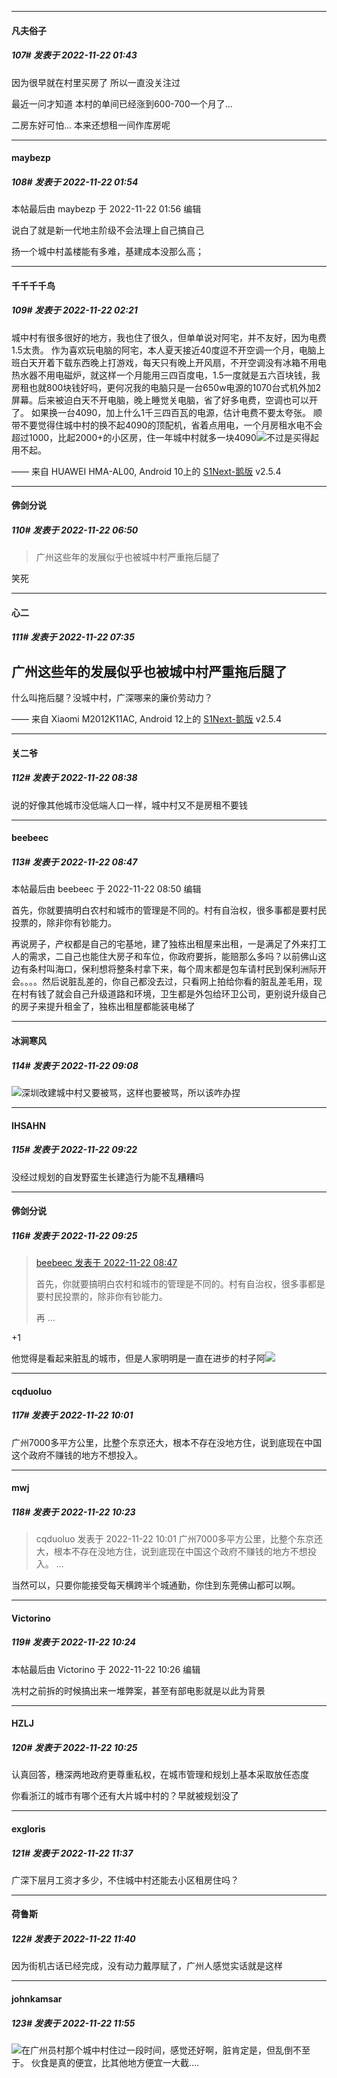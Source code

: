 

*****

####  凡夫俗子  
##### 107#       发表于 2022-11-22 01:43

因为很早就在村里买房了 所以一直没关注过

最近一问才知道 本村的单间已经涨到600-700一个月了...

二房东好可怕... 本来还想租一间作库房呢



*****

####  maybezp  
##### 108#       发表于 2022-11-22 01:54

 本帖最后由 maybezp 于 2022-11-22 01:56 编辑 

说白了就是新一代地主阶级不会法理上自己搞自己

扬一个城中村盖楼能有多难，基建成本没那么高；

*****

####  千千千千鸟  
##### 109#       发表于 2022-11-22 02:21

城中村有很多很好的地方，我也住了很久，但单单说对阿宅，并不友好，因为电费1.5太贵。
作为喜欢玩电脑的阿宅，本人夏天接近40度逗不开空调一个月，电脑上班白天开着下载东西晚上打游戏，每天只有晚上开风扇，不开空调没有冰箱不用电热水器不用电磁炉，就这样一个月能用三四百度电，1.5一度就是五六百块钱，我房租也就800块钱好吗，更何况我的电脑只是一台650w电源的1070台式机外加2屏幕。后来被迫白天不开电脑，晚上睡觉关电脑，省了好多电费，空调也可以开了。
如果换一台4090，加上什么1千三四百瓦的电源，估计电费不要太夸张。
顺带不要觉得住城中村的换不起4090的顶配机，省着点用电，一个月房租水电不会超过1000，比起2000+的小区房，住一年城中村就多一块4090<img src="https://static.saraba1st.com/image/smiley/face2017/031.png" referrerpolicy="no-referrer">不过是买得起用不起。

—— 来自 HUAWEI HMA-AL00, Android 10上的 [S1Next-鹅版](https://github.com/ykrank/S1-Next/releases) v2.5.4



*****

####  佛剑分说  
##### 110#       发表于 2022-11-22 06:50

<blockquote>广州这些年的发展似乎也被城中村严重拖后腿了</blockquote>

笑死



*****

####  心二  
##### 111#       发表于 2022-11-22 07:35

广州这些年的发展似乎也被城中村严重拖后腿了
------
什么叫拖后腿？没城中村，广深哪来的廉价劳动力？

—— 来自 Xiaomi M2012K11AC, Android 12上的 [S1Next-鹅版](https://github.com/ykrank/S1-Next/releases) v2.5.4



*****

####  关二爷  
##### 112#       发表于 2022-11-22 08:38

说的好像其他城市没低端人口一样，城中村又不是房租不要钱



*****

####  beebeec  
##### 113#       发表于 2022-11-22 08:47

 本帖最后由 beebeec 于 2022-11-22 08:50 编辑 

首先，你就要搞明白农村和城市的管理是不同的。村有自治权，很多事都是要村民投票的，除非你有钞能力。

再说房子，产权都是自己的宅基地，建了独栋出租屋来出租，一是满足了外来打工人的需求，二自己也能住大房子和车位，你政府要拆，能赔那么多吗？以前佛山这边有条村叫海口，保利想将整条村拿下来，每个周末都是包车请村民到保利洲际开会。。。。然后说脏乱差的，你自己都没去过，只看网上拍给你看的脏乱差毛用，现在村有钱了就会自己升级道路和环境，卫生都是外包给环卫公司，更别说升级自己的房子来提升租金了，独栋出租屋都能装电梯了



*****

####  冰涧寒风  
##### 114#       发表于 2022-11-22 09:08

<img src="https://static.saraba1st.com/image/smiley/face2017/037.png" referrerpolicy="no-referrer">深圳改建城中村又要被骂，这样也要被骂，所以该咋办捏



*****

####  IHSAHN  
##### 115#       发表于 2022-11-22 09:22

没经过规划的自发野蛮生长建造行为能不乱糟糟吗

*****

####  佛剑分说  
##### 116#       发表于 2022-11-22 09:25

<blockquote><a href="httphttps://bbs.saraba1st.com/2b/forum.php?mod=redirect&amp;goto=findpost&amp;pid=58547312&amp;ptid=2103304" target="_blank">beebeec 发表于 2022-11-22 08:47</a>

首先，你就要搞明白农村和城市的管理是不同的。村有自治权，很多事都是要村民投票的，除非你有钞能力。

再 ...</blockquote>
+1

他觉得是看起来脏乱的城市，但是人家明明是一直在进步的村子阿<img src="https://static.saraba1st.com/image/smiley/face2017/067.png" referrerpolicy="no-referrer">



*****

####  cqduoluo  
##### 117#       发表于 2022-11-22 10:01

广州7000多平方公里，比整个东京还大，根本不存在没地方住，说到底现在中国这个政府不赚钱的地方不想投入。



*****

####  mwj  
##### 118#       发表于 2022-11-22 10:23

<blockquote>cqduoluo 发表于 2022-11-22 10:01
广州7000多平方公里，比整个东京还大，根本不存在没地方住，说到底现在中国这个政府不赚钱的地方不想投入。 ...</blockquote>
当然可以，只要你能接受每天横跨半个城通勤，你住到东莞佛山都可以啊。

*****

####  Victorino  
##### 119#       发表于 2022-11-22 10:24

 本帖最后由 Victorino 于 2022-11-22 10:26 编辑 

冼村之前拆的时候搞出来一堆弊案，甚至有部电影就是以此为背景

*****

####  HZLJ  
##### 120#       发表于 2022-11-22 10:25

认真回答，穗深两地政府更尊重私权，在城市管理和规划上基本采取放任态度

你看浙江的城市有哪个还有大片城中村的？早就被规划没了



*****

####  exgloris  
##### 121#       发表于 2022-11-22 11:37

广深下层月工资才多少，不住城中村还能去小区租房住吗？

*****

####  荷鲁斯  
##### 122#       发表于 2022-11-22 11:40

因为街机古话已经完成，没有动力戴厚赋了，广州人感觉实话就是这样



*****

####  johnkamsar  
##### 123#       发表于 2022-11-22 11:55

<img src="https://static.saraba1st.com/image/smiley/face2017/002.png" referrerpolicy="no-referrer">在广州员村那个城中村住过一段时间，感觉还好啊，脏肯定是，但乱倒不至于。
伙食是真的便宜，比其他地方便宜一大截….

